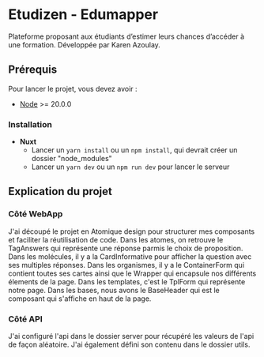 # Etudizen - Edumapper

Plateforme proposant aux étudiants d’estimer leurs chances d’accéder à une formation.
Développée par Karen Azoulay.

## Prérequis

Pour lancer le projet, vous devez avoir :
- [Node](https://nodejs.org/fr/) >= 20.0.0

### Installation

- **Nuxt**
    - Lancer un `yarn install` ou un `npm install`, qui devrait créer un dossier "node_modules"
    - Lancer un `yarn dev` ou un `npm run dev` pour lancer le serveur

## Explication du projet

### Côté WebApp
J'ai découpé le projet en Atomique design pour structurer mes composants et faciliter la réutilisation de code.
Dans les atomes, on retrouve le TagAnswers qui représente une réponse parmis le choix de proposition.
Dans les molécules, il y a la CardInformative pour afficher la question avec ses multiples réponses.
Dans les organismes, il y a le ContainerForm qui contient toutes ses cartes ainsi que le Wrapper qui encapsule nos différents élements de la page.
Dans les templates, c'est le TplForm qui représente notre page.
Dans les bases, nous avons le BaseHeader qui est le composant qui s'affiche en haut de la page.

### Côté API
J'ai configuré l'api dans le dossier server pour récupéré les valeurs de l'api de façon aléatoire.
J'ai également défini son contenu dans le dossier utils.